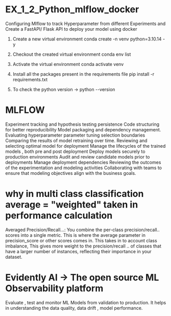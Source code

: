 # EX_1_2_Python_mlflow_docker
Configuring Mlflow to track Hyperparameter from different Experiments and  Create a FastAPI/ Flask API to deploy your model using docker


1. Create a new virtual environment
conda create -n venv python=3.10.14 -y
2. Checkout the created virtual environment
conda env list
3. Activate the virtual environment
conda activate venv 
4. Install all the packages present in the requirements file
pip install -r requirements.txt


5. To check the python version -> python --version


# MLFLOW

Experiment tracking and hypothesis testing persistence
Code structuring for better reproducibility
Model packaging and dependency management.
Evaluating hyperparameter parameter tuning selection boundaries
Comparing the results of model retraining over time.
Reviewing and selecting optimal model for deployment
Manage the lifecycles of the trained models , both pre and post deployment
Deploy models securely to production environments
Audit and review candidate models prior to deployments
Manage deployment dependencies
Reviewing the outcomes of the experimentation and modeling activities
Collaborating with teams to ensure that modeling objectives align with the business goals.


# why in multi class classification average = "weighted" taken in performance calculation
Averaged Precision/Recall...: You combine the per-class precision/recall.. scores into a single metric. This is where the average parameter in precision_score or other scores comes in. This takes in to account class imbalance, This gives more weight to the precision/recall .. of classes that have a larger number of instances, reflecting their importance in your dataset.

# Evidently AI -> The open source ML Observability platform
Evaluate , test and monitor ML Models from validation to production.
It helps in understanding the data quality, data drift , model performance.
